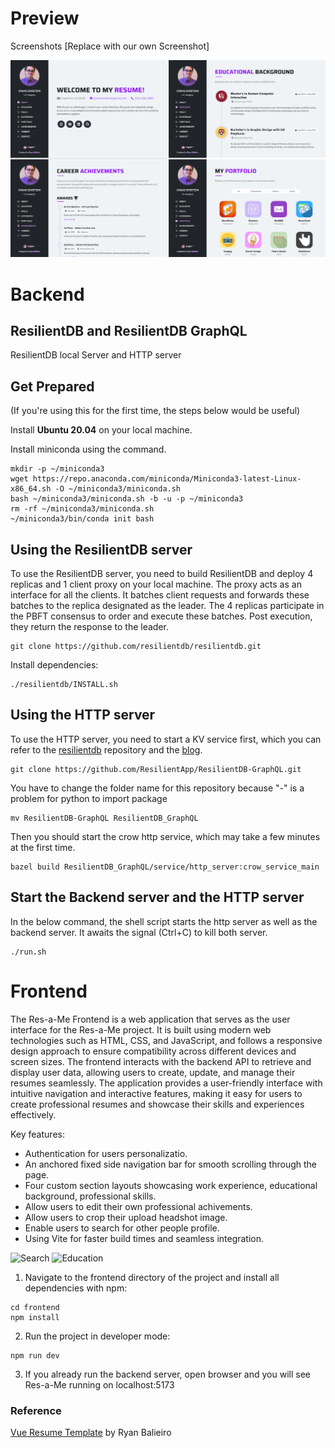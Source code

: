 # Preview

Screenshots [Replace with our own Screenshot]

![alt desktop](screenshots/desktop-previews.png)

# Backend
## ResilientDB and ResilientDB GraphQL
ResilientDB local Server and HTTP server

## Get Prepared 

(If you're using this for the first time, the steps below would be useful)

Install **Ubuntu 20.04** on your local machine.

Install miniconda using the command.

    mkdir -p ~/miniconda3
    wget https://repo.anaconda.com/miniconda/Miniconda3-latest-Linux-x86_64.sh -O ~/miniconda3/miniconda.sh
    bash ~/miniconda3/miniconda.sh -b -u -p ~/miniconda3
    rm -rf ~/miniconda3/miniconda.sh
    ~/miniconda3/bin/conda init bash

## Using the ResilientDB server

To use the ResilientDB server, you need to build ResilientDB and deploy 4 replicas and 1 client proxy on your local machine. The proxy acts as an interface for all the clients. It batches client requests and forwards these batches to the replica designated as the leader. The 4 replicas participate in the PBFT consensus to order and execute these batches. Post execution, they return the response to the leader.

    git clone https://github.com/resilientdb/resilientdb.git

Install dependencies:

    ./resilientdb/INSTALL.sh

## Using the HTTP server

To use the HTTP server, you need to start a KV service first, which you can refer to the [resilientdb](https://github.com/resilientdb/resilientdb) repository and the [blog](https://blog.resilientdb.com/2022/09/28/GettingStartedNexRes.html). 

    git clone https://github.com/ResilientApp/ResilientDB-GraphQL.git

You have to change the folder name for this repository because "-" is a problem for python to import package

    mv ResilientDB-GraphQL ResilientDB_GraphQL

Then you should start the crow http service, which may take a few minutes at the first time.
    
    bazel build ResilientDB_GraphQL/service/http_server:crow_service_main

## Start the Backend server and the HTTP server

In the below command, the shell script starts the http server as well as the backend server. It awaits the signal (Ctrl+C) to kill both server.

    ./run.sh



# Frontend

The Res-a-Me Frontend is a web application that serves as the user interface for the Res-a-Me project. It is built using modern web technologies such as HTML, CSS, and JavaScript, and follows a responsive design approach to ensure compatibility across different devices and screen sizes. The frontend interacts with the backend API to retrieve and display user data, allowing users to create, update, and manage their resumes seamlessly. The application provides a user-friendly interface with intuitive navigation and interactive features, making it easy for users to create professional resumes and showcase their skills and experiences effectively.

Key features:
- Authentication for users personalizatio.
- An anchored fixed side navigation bar for smooth scrolling through the page.
- Four custom section layouts showcasing work experience, educational background, professional skills.
- Allow users to edit their own professional achivements.
- Allow users to crop their upload headshot image. 
- Enable users to search for other people profile.
- Using Vite for faster build times and seamless integration.

![Search](https://github.com/tobyyu007/Res-a-Me/assets/71425321/9643cc7d-3f00-42b3-b898-953cb2ba0a31)
![Education](https://github.com/tobyyu007/Res-a-Me/assets/71425321/915b63f2-94ea-4ec8-a1bc-348f12693217)

1. Navigate to the frontend directory of the project and install all dependencies with npm:
```
cd frontend
npm install
```

2. Run the project in developer mode:
```
npm run dev
```

3. If you already run the backend server, open browser and you will see Res-a-Me running on localhost:5173

### Reference
[Vue Resume Template](https://ryanbalieiro.github.io/vue-resume-template/) by Ryan Balieiro
